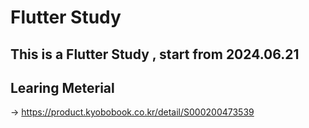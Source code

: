 # Flutter Study
## This is a Flutter Study , start from 2024.06.21
## Learing Meterial
-> https://product.kyobobook.co.kr/detail/S000200473539
